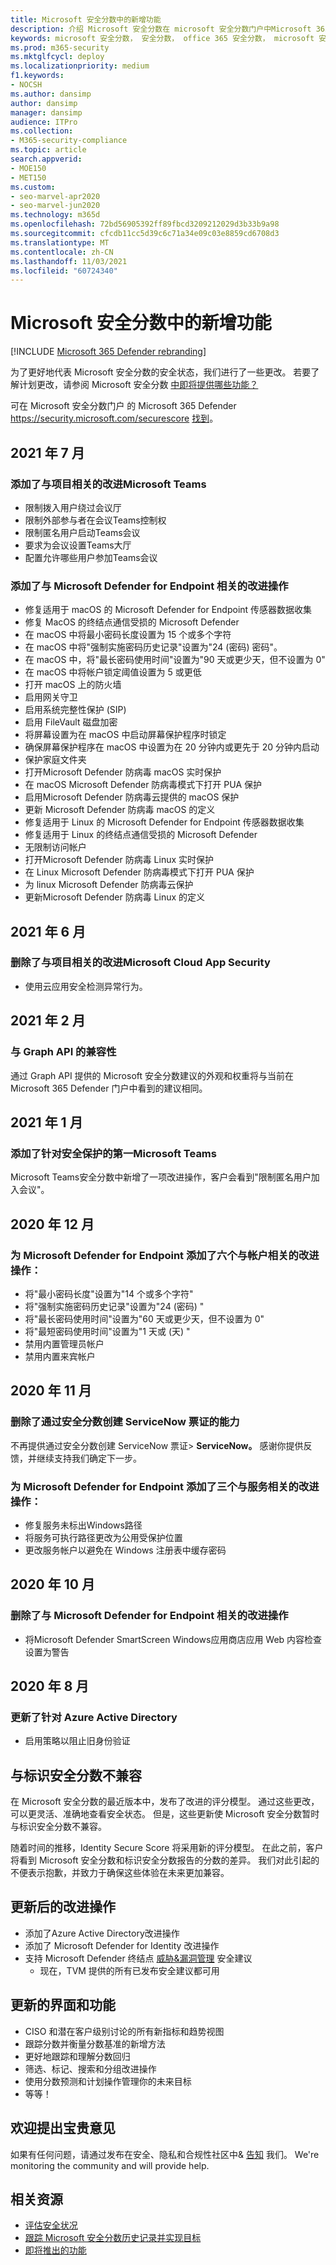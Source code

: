 ```yaml
---
title: Microsoft 安全分数中的新增功能
description: 介绍 Microsoft 安全分数在 microsoft 安全分数门户中Microsoft 365 Defender变化。
keywords: microsoft 安全分数， 安全分数， office 365 安全分数， microsoft 安全分数， Microsoft 365 Defender门户
ms.prod: m365-security
ms.mktglfcycl: deploy
ms.localizationpriority: medium
f1.keywords:
- NOCSH
ms.author: dansimp
author: dansimp
manager: dansimp
audience: ITPro
ms.collection:
- M365-security-compliance
ms.topic: article
search.appverid:
- MOE150
- MET150
ms.custom:
- seo-marvel-apr2020
- seo-marvel-jun2020
ms.technology: m365d
ms.openlocfilehash: 72bd56905392ff89fbcd3209212029d3b33b9a98
ms.sourcegitcommit: cfcdb11cc5d39c6c71a34e09c03e8859cd6708d3
ms.translationtype: MT
ms.contentlocale: zh-CN
ms.lasthandoff: 11/03/2021
ms.locfileid: "60724340"
---
```

# <a name="whats-new-in-microsoft-secure-score"></a>Microsoft 安全分数中的新增功能

[!INCLUDE [Microsoft 365 Defender rebranding](../includes/microsoft-defender.md)]

为了更好地代表 Microsoft 安全分数的安全状态，我们进行了一些更改。 若要了解计划更改，请参阅 Microsoft 安全分数 [中即将提供哪些功能？](microsoft-secure-score-whats-coming.md)

可在 Microsoft 安全分数门户 的 Microsoft 365 Defender https://security.microsoft.com/securescore [找到](microsoft-365-defender.md#the-microsoft-365-defender-portal)。

## <a name="july-2021"></a>2021 年 7 月

### <a name="added-improvement-action-related-to-microsoft-teams"></a>添加了与项目相关的改进Microsoft Teams

- 限制拨入用户绕过会议厅
- 限制外部参与者在会议Teams控制权
- 限制匿名用户启动Teams会议
- 要求为会议设置Teams大厅
- 配置允许哪些用户参加Teams会议

### <a name="added-improvement-action-related-to-microsoft-defender-for-endpoint"></a>添加了与 Microsoft Defender for Endpoint 相关的改进操作

- 修复适用于 macOS 的 Microsoft Defender for Endpoint 传感器数据收集
- 修复 MacOS 的终结点通信受损的 Microsoft Defender
- 在 macOS 中将最小密码长度设置为 15 个或多个字符
- 在 macOS 中将"强制实施密码历史记录"设置为"24 (密码) 密码"。
- 在 macOS 中，将"最长密码使用时间"设置为"90 天或更少天，但不设置为 0"
- 在 macOS 中将帐户锁定阈值设置为 5 或更低
- 打开 macOS 上的防火墙
- 启用网关守卫
- 启用系统完整性保护 (SIP) 
- 启用 FileVault 磁盘加密
- 将屏幕设置为在 macOS 中启动屏幕保护程序时锁定
- 确保屏幕保护程序在 macOS 中设置为在 20 分钟内或更先于 20 分钟内启动
- 保护家庭文件夹
- 打开Microsoft Defender 防病毒 macOS 实时保护
- 在 macOS Microsoft Defender 防病毒模式下打开 PUA 保护
- 启用Microsoft Defender 防病毒云提供的 macOS 保护
- 更新 Microsoft Defender 防病毒 macOS 的定义
- 修复适用于 Linux 的 Microsoft Defender for Endpoint 传感器数据收集
- 修复适用于 Linux 的终结点通信受损的 Microsoft Defender
- 无限制访问帐户
- 打开Microsoft Defender 防病毒 Linux 实时保护
- 在 Linux Microsoft Defender 防病毒模式下打开 PUA 保护
- 为 linux Microsoft Defender 防病毒云保护
- 更新Microsoft Defender 防病毒 Linux 的定义

## <a name="june-2021"></a>2021 年 6 月

### <a name="removed-improvement-action-related-to-microsoft-cloud-app-security"></a>删除了与项目相关的改进Microsoft Cloud App Security

- 使用云应用安全检测异常行为。

## <a name="february-2021"></a>2021 年 2 月

### <a name="compatibility-with-graph-api"></a>与 Graph API 的兼容性

通过 Graph API 提供的 Microsoft 安全分数建议的外观和权重将与当前在 Microsoft 365 Defender 门户中看到的建议相同。

## <a name="january-2021"></a>2021 年 1 月

### <a name="added-our-first-security-recommendation-for-microsoft-teams"></a>添加了针对安全保护的第一Microsoft Teams

Microsoft Teams安全分数中新增了一项改进操作，客户会看到"限制匿名用户加入会议"。

## <a name="december-2020"></a>2020 年 12 月

### <a name="added-six-accounts-related-improvement-actions-for-microsoft-defender-for-endpoint"></a>为 Microsoft Defender for Endpoint 添加了六个与帐户相关的改进操作：

- 将"最小密码长度"设置为"14 个或多个字符"
- 将"强制实施密码历史记录"设置为"24 (密码) "
- 将"最长密码使用时间"设置为"60 天或更少天，但不设置为 0"
- 将"最短密码使用时间"设置为"1 天或 (天) "
- 禁用内置管理员帐户
- 禁用内置来宾帐户

## <a name="november-2020"></a>2020 年 11 月

### <a name="removed-the-ability-to-create-servicenow-tickets-through-secure-score"></a>删除了通过安全分数创建 ServiceNow 票证的能力 

不再提供通过安全分数创建 ServiceNow 票证> **ServiceNow。** 感谢你提供反馈，并继续支持我们确定下一步。

### <a name="added-three-services-related-improvement-actions-for-microsoft-defender-for-endpoint"></a>为 Microsoft Defender for Endpoint 添加了三个与服务相关的改进操作：

- 修复服务未标出Windows路径
- 将服务可执行路径更改为公用受保护位置
- 更改服务帐户以避免在 Windows 注册表中缓存密码

## <a name="october-2020"></a>2020 年 10 月

### <a name="removed-improvement-action-related-to-microsoft-defender-for-endpoint"></a>删除了与 Microsoft Defender for Endpoint 相关的改进操作

- 将Microsoft Defender SmartScreen Windows应用商店应用 Web 内容检查设置为警告

## <a name="august-2020"></a>2020 年 8 月

### <a name="updated-improvement-action-for-azure-active-directory"></a>更新了针对 Azure Active Directory

- 启用策略以阻止旧身份验证

## <a name="incompatibility-with-identity-secure-score"></a>与标识安全分数不兼容

在 Microsoft 安全分数的最近版本中，发布了改进的评分模型。 通过这些更改，可以更灵活、准确地查看安全状态。 但是，这些更新使 Microsoft 安全分数暂时与标识安全分数不兼容。

随着时间的推移，Identity Secure Score 将采用新的评分模型。 在此之前，客户将看到 Microsoft 安全分数和标识安全分数报告的分数的差异。 我们对此引起的不便表示抱歉，并致力于确保这些体验在未来更加兼容。

## <a name="updated-improvement-actions"></a>更新后的改进操作

- 添加了Azure Active Directory改进操作
- 添加了 Microsoft Defender for Identity 改进操作
- 支持 Microsoft Defender 终结点 [威胁&漏洞管理](/windows/security/threat-protection/microsoft-defender-atp/next-gen-threat-and-vuln-mgt) 安全建议
    - 现在，TVM 提供的所有已发布安全建议都可用

## <a name="updated-interface-and-functionality"></a>更新的界面和功能

* CISO 和潜在客户级别讨论的所有新指标和趋势视图
* 跟踪分数并衡量分数基准的新增方法
* 更好地跟踪和理解分数回归
* 筛选、标记、搜索和分组改进操作
* 使用分数预测和计划操作管理你的未来目标
* 等等！

## <a name="we-want-to-hear-from-you"></a>欢迎提出宝贵意见

如果有任何问题，请通过发布在安全、隐私和合规性社区中& [告知](https://techcommunity.microsoft.com/t5/Security-Privacy-Compliance/bd-p/security_privacy) 我们。 We're monitoring the community and will provide help.

## <a name="related-resources"></a>相关资源

- [评估安全状况](microsoft-secure-score-improvement-actions.md)
- [跟踪 Microsoft 安全分数历史记录并实现目标](microsoft-secure-score-history-metrics-trends.md)
- [即将推出的功能](microsoft-secure-score-whats-coming.md)
